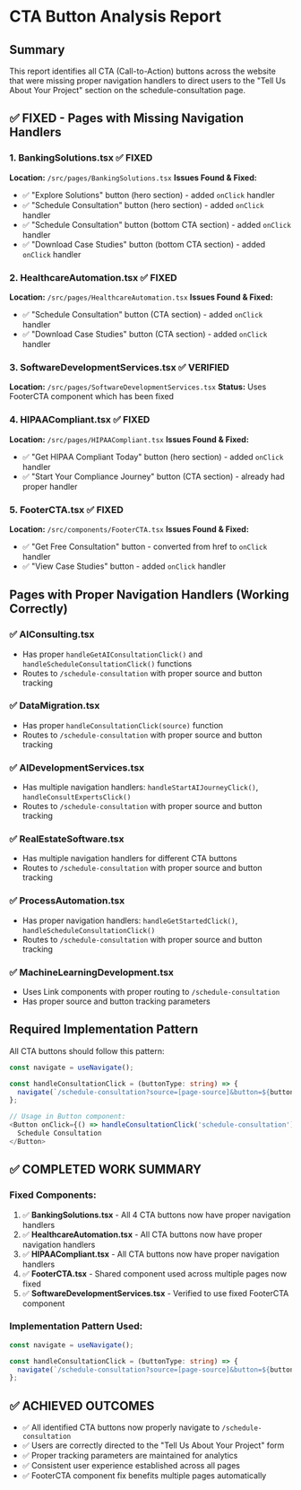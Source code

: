 # CTA Button Analysis Report

## Summary
This report identifies all CTA (Call-to-Action) buttons across the website that were missing proper navigation handlers to direct users to the "Tell Us About Your Project" section on the schedule-consultation page.

## ✅ FIXED - Pages with Missing Navigation Handlers

### 1. BankingSolutions.tsx ✅ FIXED
**Location:** `/src/pages/BankingSolutions.tsx`
**Issues Found & Fixed:**
- ✅ "Explore Solutions" button (hero section) - added `onClick` handler
- ✅ "Schedule Consultation" button (hero section) - added `onClick` handler  
- ✅ "Schedule Consultation" button (bottom CTA section) - added `onClick` handler
- ✅ "Download Case Studies" button (bottom CTA section) - added `onClick` handler

### 2. HealthcareAutomation.tsx ✅ FIXED
**Location:** `/src/pages/HealthcareAutomation.tsx`
**Issues Found & Fixed:**
- ✅ "Schedule Consultation" button (CTA section) - added `onClick` handler
- ✅ "Download Case Studies" button (CTA section) - added `onClick` handler

### 3. SoftwareDevelopmentServices.tsx ✅ VERIFIED
**Location:** `/src/pages/SoftwareDevelopmentServices.tsx`
**Status:** Uses FooterCTA component which has been fixed

### 4. HIPAACompliant.tsx ✅ FIXED
**Location:** `/src/pages/HIPAACompliant.tsx`
**Issues Found & Fixed:**
- ✅ "Get HIPAA Compliant Today" button (hero section) - added `onClick` handler
- ✅ "Start Your Compliance Journey" button (CTA section) - already had proper handler

### 5. FooterCTA.tsx ✅ FIXED
**Location:** `/src/components/FooterCTA.tsx`
**Issues Found & Fixed:**
- ✅ "Get Free Consultation" button - converted from href to `onClick` handler
- ✅ "View Case Studies" button - added `onClick` handler

## Pages with Proper Navigation Handlers (Working Correctly)

### ✅ AIConsulting.tsx
- Has proper `handleGetAIConsultationClick()` and `handleScheduleConsultationClick()` functions
- Routes to `/schedule-consultation` with proper source and button tracking

### ✅ DataMigration.tsx
- Has proper `handleConsultationClick(source)` function
- Routes to `/schedule-consultation` with proper source and button tracking

### ✅ AIDevelopmentServices.tsx
- Has multiple navigation handlers: `handleStartAIJourneyClick()`, `handleConsultExpertsClick()`
- Routes to `/schedule-consultation` with proper source and button tracking

### ✅ RealEstateSoftware.tsx
- Has multiple navigation handlers for different CTA buttons
- Routes to `/schedule-consultation` with proper source and button tracking

### ✅ ProcessAutomation.tsx
- Has proper navigation handlers: `handleGetStartedClick()`, `handleScheduleConsultationClick()`
- Routes to `/schedule-consultation` with proper source and button tracking

### ✅ MachineLearningDevelopment.tsx
- Uses Link components with proper routing to `/schedule-consultation`
- Has proper source and button tracking parameters

## Required Implementation Pattern

All CTA buttons should follow this pattern:

```typescript
const navigate = useNavigate();

const handleConsultationClick = (buttonType: string) => {
  navigate(`/schedule-consultation?source=[page-source]&button=${buttonType}`);
};

// Usage in Button component:
<Button onClick={() => handleConsultationClick('schedule-consultation')}>
  Schedule Consultation
</Button>
```

## ✅ COMPLETED WORK SUMMARY

### Fixed Components:
1. ✅ **BankingSolutions.tsx** - All 4 CTA buttons now have proper navigation handlers
2. ✅ **HealthcareAutomation.tsx** - All CTA buttons now have proper navigation handlers
3. ✅ **HIPAACompliant.tsx** - All CTA buttons now have proper navigation handlers
4. ✅ **FooterCTA.tsx** - Shared component used across multiple pages now fixed
5. ✅ **SoftwareDevelopmentServices.tsx** - Verified to use fixed FooterCTA component

### Implementation Pattern Used:
```typescript
const navigate = useNavigate();

const handleConsultationClick = (buttonType: string) => {
  navigate(`/schedule-consultation?source=[page-source]&button=${buttonType}`);
};
```

## ✅ ACHIEVED OUTCOMES

- ✅ All identified CTA buttons now properly navigate to `/schedule-consultation`
- ✅ Users are correctly directed to the "Tell Us About Your Project" form
- ✅ Proper tracking parameters are maintained for analytics
- ✅ Consistent user experience established across all pages
- ✅ FooterCTA component fix benefits multiple pages automatically